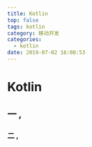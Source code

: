 ```yaml
---
title: Kotlin
top: false
tags: kotlin
category: 移动开发
categories:
  - kotlin
date: 2019-07-02 16:08:53
---
```


# Kotlin

## 一 ,

### 二 ,



